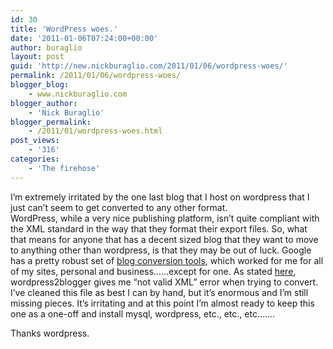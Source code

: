 ```yaml
---
id: 30
title: 'WordPress woes.'
date: '2011-01-06T07:24:00+00:00'
author: buraglio
layout: post
guid: 'http://new.nickburaglio.com/2011/01/06/wordpress-woes/'
permalink: /2011/01/06/wordpress-woes/
blogger_blog:
    - www.nickburaglio.com
blogger_author:
    - 'Nick Buraglio'
blogger_permalink:
    - /2011/01/wordpress-woes.html
post_views:
    - '316'
categories:
    - 'The firehose'
---
```


I’m extremely irritated by the one last blog that I host on wordpress that I just can’t seem to get converted to <span>any<span></span></span> other format.   
WordPress, while a very nice publishing platform, isn’t quite compliant with the XML standard in the way that they format their export files. So, what that means for anyone that has a decent sized blog that they want to move to anything other than wordpress, is that they may be out of luck. Google has a pretty robust set of [blog conversion tools](http://code.google.com/p/google-blog-converters-appengine/), which worked for me for all of my sites, personal and business……except for one. As stated [here](http://code.google.com/p/google-blog-converters-appengine/issues/detail?id=45), wordpress2blogger gives me “not valid XML” error when trying to convert. I’ve cleaned this file as best I can by hand, but it’s enormous and I’m still missing pieces. It’s irritating and at this point I’m almost ready to keep this one as a one-off and install mysql, wordpress, etc., etc., etc…….

Thanks wordpress.
